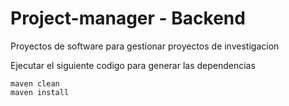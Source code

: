  # Project-manager - Backend
 Proyectos de software para gestionar proyectos de investigacion
 
 Ejecutar el siguiente codigo para generar las dependencias
 
 ```
 maven clean
 maven install
